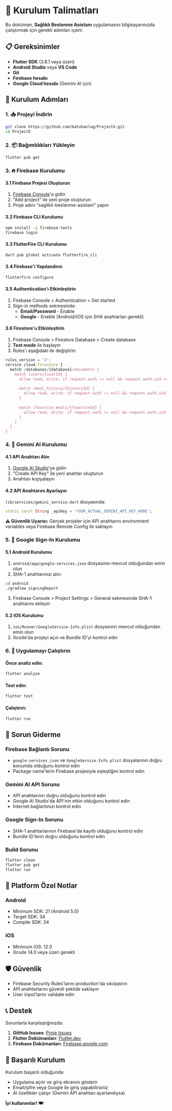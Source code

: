 # 🚀 Kurulum Talimatları

Bu doküman, **Sağlıklı Beslenme Asistanı** uygulamasını bilgisayarınızda çalıştırmak için gerekli adımları içerir.

## 📋 Gereksinimler

- **Flutter SDK** (3.8.1 veya üzeri)
- **Android Studio** veya **VS Code**
- **Git**
- **Firebase hesabı**
- **Google Cloud hesabı** (Gemini AI için)

## 🔧 Kurulum Adımları

### 1. 📥 Projeyi İndirin

```bash
git clone https://github.com/batuhanlog/ProjectX.git
cd ProjectX
```

### 2. 📦 Bağımlılıkları Yükleyin

```bash
flutter pub get
```

### 3. 🔥 Firebase Kurulumu

#### 3.1 Firebase Projesi Oluşturun
1. [Firebase Console](https://console.firebase.google.com/)'a gidin
2. "Add project" ile yeni proje oluşturun
3. Proje adını "saglikli-beslenme-asistani" yapın

#### 3.2 Firebase CLI Kurulumu
```bash
npm install -g firebase-tools
firebase login
```

#### 3.3 FlutterFire CLI Kurulumu
```bash
dart pub global activate flutterfire_cli
```

#### 3.4 Firebase'i Yapılandırın
```bash
flutterfire configure
```

#### 3.5 Authentication'ı Etkinleştirin
1. Firebase Console > Authentication > Get started
2. Sign-in methods sekmesinde:
   - **Email/Password** - Enable
   - **Google** - Enable (Android/iOS için SHA anahtarları gerekli)

#### 3.6 Firestore'u Etkinleştirin
1. Firebase Console > Firestore Database > Create database
2. **Test mode** ile başlayın
3. Rules'ı aşağıdaki ile değiştirin:

```javascript
rules_version = '2';
service cloud.firestore {
  match /databases/{database}/documents {
    match /users/{userId} {
      allow read, write: if request.auth != null && request.auth.uid == userId;
      
      match /meal_history/{historyId} {
        allow read, write: if request.auth != null && request.auth.uid == userId;
      }
      
      match /favorite_meals/{favoriteId} {
        allow read, write: if request.auth != null && request.auth.uid == userId;
      }
    }
  }
}
```

### 4. 🤖 Gemini AI Kurulumu

#### 4.1 API Anahtarı Alın
1. [Google AI Studio](https://makersuite.google.com/app/apikey)'ya gidin
2. "Create API Key" ile yeni anahtar oluşturun
3. Anahtarı kopyalayın

#### 4.2 API Anahtarını Ayarlayın
`lib/services/gemini_service.dart` dosyasında:

```dart
static const String _apiKey = 'YOUR_ACTUAL_GEMINI_API_KEY_HERE';
```

**⚠️ Güvenlik Uyarısı:** Gerçek projeler için API anahtarını environment variables veya Firebase Remote Config ile saklayın.

### 5. 📱 Google Sign-In Kurulumu

#### 5.1 Android Kurulumu
1. `android/app/google-services.json` dosyasının mevcut olduğundan emin olun
2. SHA-1 anahtarınızı alın:
```bash
cd android
./gradlew signingReport
```
3. Firebase Console > Project Settings > General sekmesinde SHA-1 anahtarını ekleyin

#### 5.2 iOS Kurulumu
1. `ios/Runner/GoogleService-Info.plist` dosyasının mevcut olduğundan emin olun
2. Xcode'da projeyi açın ve Bundle ID'yi kontrol edin

### 6. 🎯 Uygulamayı Çalıştırın

#### Önce analiz edin:
```bash
flutter analyze
```

#### Test edin:
```bash
flutter test
```

#### Çalıştırın:
```bash
flutter run
```

## 🔧 Sorun Giderme

### Firebase Bağlantı Sorunu
- `google-services.json` ve `GoogleService-Info.plist` dosyalarının doğru konumda olduğunu kontrol edin
- Package name'lerin Firebase projesiyle eşleştiğini kontrol edin

### Gemini AI API Sorunu
- API anahtarının doğru olduğunu kontrol edin
- Google AI Studio'da API'nin etkin olduğunu kontrol edin
- İnternet bağlantınızı kontrol edin

### Google Sign-In Sorunu
- SHA-1 anahtarlarının Firebase'de kayıtlı olduğunu kontrol edin
- Bundle ID'lerin doğru olduğunu kontrol edin

### Build Sorunu
```bash
flutter clean
flutter pub get
flutter run
```

## 📱 Platform Özel Notlar

### Android
- Minimum SDK: 21 (Android 5.0)
- Target SDK: 34
- Compile SDK: 34

### iOS
- Minimum iOS: 12.0
- Xcode 14.0 veya üzeri gerekli

## 🛡️ Güvenlik

- Firebase Security Rules'larını production'da sıkılaştırın
- API anahtarlarını güvenli şekilde saklayın
- User input'larını validate edin

## 📞 Destek

Sorunlarla karşılaştığınızda:

1. **GitHub Issues**: [Proje Issues](https://github.com/batuhanlog/ProjectX/issues)
2. **Flutter Dokümanları**: [Flutter.dev](https://flutter.dev)
3. **Firebase Dokümanları**: [Firebase.google.com](https://firebase.google.com/docs)

## 🎉 Başarılı Kurulum

Kurulum başarılı olduğunda:
- Uygulama açılır ve giriş ekranını gösterir
- Email/şifre veya Google ile giriş yapabilirsiniz
- AI özellikler çalışır (Gemini API anahtarı ayarlandıysa)

**İyi kullanımlar! 🍽️**
